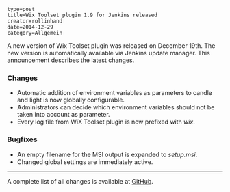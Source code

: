 ~~~~~~
type=post
title=Wix Toolset plugin 1.9 for Jenkins released
creator=rollinhand
date=2014-12-29
category=Allgemein
~~~~~~
A new version of Wix Toolset plugin was released on December 19th. The new version is 
automatically available via Jenkins update manager. This announcement describes the latest changes.

<!--more-->

### Changes
* Automatic addition of environment variables as parameters to candle and light is now globally configurable.
* Administrators can decide which environment variables should not be taken into account as parameter.
* Every log file from WiX Toolset plugin is now prefixed with *wix*.

### Bugfixes
* An empty filename for the MSI output is expanded to *setup.msi*.
* Changed global settings are immediately active.

***
A complete list of all changes is available at [GitHub](https://github.com/jenkinsci/wix-plugin/blob/master/CHANGELOG.md).
